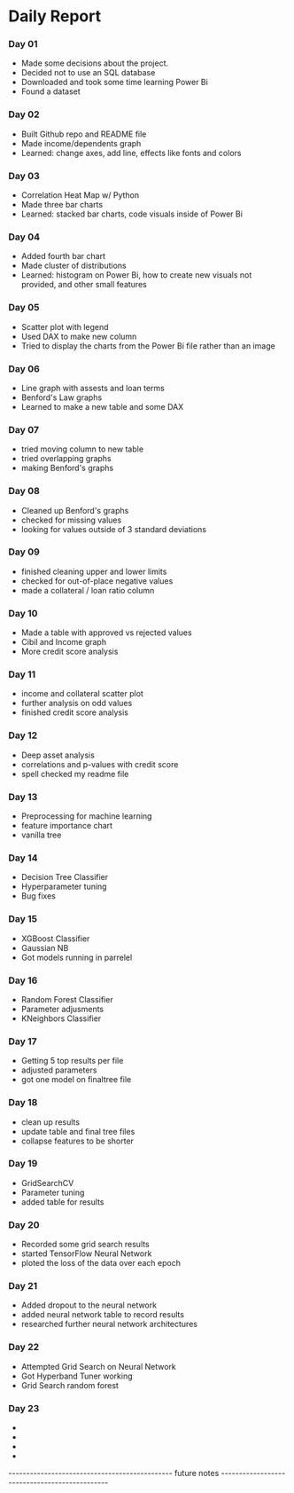 
# Daily Report

### Day 01 
* Made some decisions about the project.
* Decided not to use an SQL database
* Downloaded and took some time learning Power Bi
* Found a dataset  

### Day 02
* Built Github repo and README file
* Made income/dependents graph
* Learned: change axes, add line, effects like fonts and colors

### Day 03
* Correlation Heat Map w/ Python
* Made three bar charts
* Learned: stacked bar charts, code visuals inside of Power Bi

### Day 04
* Added fourth bar chart
* Made cluster of distributions
* Learned: histogram on Power Bi, how to create new visuals not provided, and other small features

### Day 05
* Scatter plot with legend
* Used DAX to make new column
* Tried to display the charts from the Power Bi file rather than an image

### Day 06
* Line graph with assests and loan terms
* Benford's Law graphs
* Learned to make a new table and some DAX

### Day 07
* tried moving column to new table
* tried overlapping graphs
* making Benford's graphs

### Day 08
* Cleaned up Benford's graphs
* checked for missing values
* looking for values outside of 3 standard deviations

### Day 09
* finished cleaning upper and lower limits
* checked for out-of-place negative values
* made a collateral / loan ratio column

### Day 10
* Made a table with approved vs rejected values
* Cibil and Income graph
* More credit score analysis

### Day 11
* income and collateral scatter plot 
* further analysis on odd values
* finished credit score analysis

### Day 12
* Deep asset analysis
* correlations and p-values with credit score
* spell checked my readme file

### Day 13
* Preprocessing for machine learning
* feature importance chart
* vanilla tree

### Day 14
* Decision Tree Classifier
* Hyperparameter tuning
* Bug fixes

### Day 15
* XGBoost Classifier
* Gaussian NB
* Got models running in parrelel

### Day 16
* Random Forest Classifier
* Parameter adjusments
* KNeighbors Classifier

### Day 17
* Getting 5 top results per file
* adjusted parameters
* got one model on finaltree file

### Day 18
* clean up results
* update table and final tree files
* collapse features to be shorter

### Day 19
* GridSearchCV
* Parameter tuning
* added table for results


### Day 20
* Recorded some grid search results
* started TensorFlow Neural Network
* ploted the loss of the data over each epoch

### Day 21
* Added dropout to the neural network
* added neural network table to record results
* researched further neural network architectures

### Day 22
* Attempted Grid Search on Neural Network
* Got Hyperband Tuner working
* Grid Search random forest

### Day 23
*
*
*
*


---------------------------------------------- future notes ----------------------------------------------
